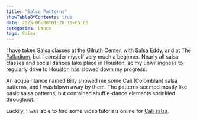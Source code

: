```yaml
---
title: "Salsa Patterns"
showTableOfContents: true
date: 2025-06-08T01:20:19-05:00
categories: Dance
tags: Salsa
---
```


I have taken Salsa classes at the [Gilruth Center], with [Salsa Eddy], and at
[The Palladium], but I consider myself very much a beginner. Nearly all salsa
classes and social dances take place in Houston, so my unwillingness to
regularly drive to Houston has slowed down my progress.

An acquaintance named Billy showed me some Cali (Colombian) salsa patterns, and
I was blown away by them. The patterns seemed mostly like basic salsa patterns,
but contained shuffle-dance elements sprinkled throughout.

Luckily, I was able to find some video tutorials online for [Cali salsa].

[Cali salsa]:
  https://www.youtube.com/watch?v=TTQrK11inco&list=PL-td9vnZblPnQooaBKzTq9WPnZnNGHlgB
[Gilruth Center]: https://www.nasa.gov/starport/salsa-dance/
[Salsa Eddy]: https://www.salsaeddy.com/
[The Palladium]: https://www.thepalladiumhouston.com/
